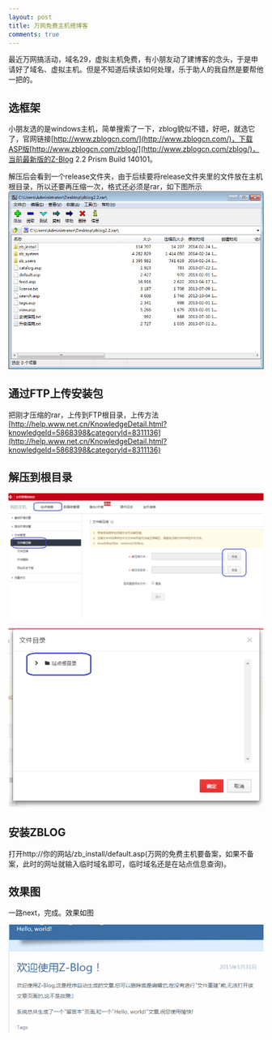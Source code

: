 ```yaml
---
layout: post
title: 万网免费主机搭博客 
comments: true
---
```






最近万网搞活动，域名29，虚拟主机免费，有小朋友动了建博客的念头，于是申请好了域名、虚拟主机。但是不知道后续该如何处理，乐于助人的我自然是要帮他一把的。

## 选框架

小朋友选的是windows主机，简单搜索了一下，zblog貌似不错，好吧，就选它了，官网链接[http://www.zblogcn.com/](http://www.zblogcn.com/)，下载ASP版[http://www.zblogcn.com/zblog/](http://www.zblogcn.com/zblog/)，当前最新版的Z-Blog 2.2 Prism Build 140101。

解压后会看到一个release文件夹，由于后续要将release文件夹里的文件放在主机根目录，所以还要再压缩一次，格式还必须是rar，如下图所示
![](https://raw.githubusercontent.com/CodeJuan/codejuan.github.io/master/images/blog/zblog/zlog_rar.png)


## 通过FTP上传安装包

把刚才压缩的rar，上传到FTP根目录，上传方法[http://help.www.net.cn/KnowledgeDetail.html?knowledgeId=5868398&categoryId=8311136](http://help.www.net.cn/KnowledgeDetail.html?knowledgeId=5868398&categoryId=8311136)


## 解压到根目录


![](https://raw.githubusercontent.com/CodeJuan/codejuan.github.io/master/images/blog/zblog/unzip.png)


![](https://raw.githubusercontent.com/CodeJuan/codejuan.github.io/master/images/blog/zblog/extract2root.png)


## 安装ZBLOG

打开http://你的网站/zb_install/default.asp(万网的免费主机要备案，如果不备案，此时的网址就输入临时域名即可，临时域名还是在站点信息查询)。


## 效果图
一路next，完成。效果如图


![](https://raw.githubusercontent.com/CodeJuan/codejuan.github.io/master/images/blog/zblog/blog.png)